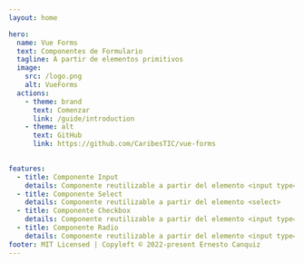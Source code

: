 ```yaml
---
layout: home

hero:
  name: Vue Forms
  text: Componentes de Formulario
  tagline: A partir de elementos primitivos
  image:
    src: /logo.png
    alt: VueForms
  actions:
    - theme: brand
      text: Comenzar
      link: /guide/introduction
    - theme: alt
      text: GitHub
      link: https://github.com/CaribesTIC/vue-forms
      

features:
  - title: Componente Input
    details: Componente reutilizable a partir del elemento <input type="text">    
  - title: Componente Select
    details: Componente reutilizable a partir del elemento <select>
  - title: Componente Checkbox
    details: Componente reutilizable a partir del elemento <input type="checkbox">
  - title: Componente Radio
    details: Componente reutilizable a partir del elemento <input type="radio">
footer: MIT Licensed | Copyleft © 2022-present Ernesto Canquiz
---
```


